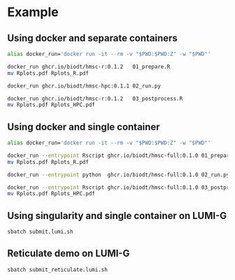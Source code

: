 # Example

## Using docker and separate containers

```bash
alias docker_run='docker run -it --rm -v "$PWD:$PWD:Z" -w "$PWD"'

docker_run ghcr.io/biodt/hmsc-r:0.1.2   01_prepare.R
mv Rplots.pdf Rplots_R.pdf

docker_run ghcr.io/biodt/hmsc-hpc:0.1.1 02_run.py

docker_run ghcr.io/biodt/hmsc-r:0.1.2   03_postprocess.R
mv Rplots.pdf Rplots_HPC.pdf
```

## Using docker and single container

```bash
alias docker_run='docker run -it --rm -v "$PWD:$PWD:Z" -w "$PWD"'

docker_run --entrypoint Rscript ghcr.io/biodt/hmsc-full:0.1.0 01_prepare.R
mv Rplots.pdf Rplots_R.pdf

docker_run --entrypoint python  ghcr.io/biodt/hmsc-full:0.1.0 02_run.py

docker_run --entrypoint Rscript ghcr.io/biodt/hmsc-full:0.1.0 03_postprocess.R
mv Rplots.pdf Rplots_HPC.pdf
```

## Using singularity and single container on LUMI-G

```bash
sbatch submit.lumi.sh
```

## Reticulate demo on LUMI-G

```bash
sbatch submit_reticulate.lumi.sh
```

